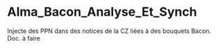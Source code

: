 # Alma_Bacon_Analyse_Et_Synch
Injecte des PPN dans des notices de la CZ liées à des bouquets Bacon.
Doc. à faire